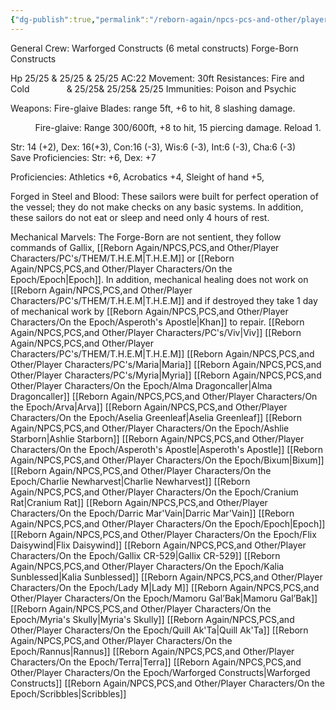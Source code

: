 ```yaml
---
{"dg-publish":true,"permalink":"/reborn-again/npcs-pcs-and-other/player-characters/on-the-epoch/warforged-constructs/"}
---
```


General Crew: Warforged Constructs (6 metal constructs)
Forge-Born Constructs

Hp 25/25 & 25/25 & 25/25 AC:22 Movement: 30ft Resistances: Fire and Cold               & 25/25& 25/25& 25/25 Immunities: Poison and Psychic

Weapons: Fire-glaive Blades: range 5ft, +6 to hit, 8 slashing damage.

          Fire-glaive: Range 300/600ft, +8 to hit, 15 piercing damage. Reload 1.

Str: 14 (+2), Dex: 16(+3), Con:16 (-3), Wis:6 (-3), Int:6 (-3), Cha:6 (-3)         Save Proficiencies: Str: +6, Dex: +7

Proficiencies: Athletics +6, Acrobatics +4, Sleight of hand +5, 

  

Forged in Steel and Blood: These sailors were built for perfect operation of the vessel; they do not make checks on any basic systems. In addition, these sailors do not eat or sleep and need only 4 hours of rest.

  

Mechanical Marvels: The Forge-Born are not sentient, they follow commands of Gallix, [[Reborn Again/NPCS,PCS,and Other/Player Characters/PC's/THEM/T.H.E.M\|T.H.E.M]] or [[Reborn Again/NPCS,PCS,and Other/Player Characters/On the Epoch/Epoch\|Epoch]]. In addition, mechanical healing does not work on [[Reborn Again/NPCS,PCS,and Other/Player Characters/PC's/THEM/T.H.E.M\|T.H.E.M]] and if destroyed they take 1 day of mechanical work by [[Reborn Again/NPCS,PCS,and Other/Player Characters/On the Epoch/Asperoth's Apostle\|Khan]] to repair.
[[Reborn Again/NPCS,PCS,and Other/Player Characters/PC's/Viv\|Viv]]
[[Reborn Again/NPCS,PCS,and Other/Player Characters/PC's/THEM/T.H.E.M\|T.H.E.M]]
[[Reborn Again/NPCS,PCS,and Other/Player Characters/PC's/Maria\|Maria]]
[[Reborn Again/NPCS,PCS,and Other/Player Characters/PC's/Myria\|Myria]]
[[Reborn Again/NPCS,PCS,and Other/Player Characters/On the Epoch/Alma Dragoncaller\|Alma Dragoncaller]]
[[Reborn Again/NPCS,PCS,and Other/Player Characters/On the Epoch/Arva\|Arva]]
[[Reborn Again/NPCS,PCS,and Other/Player Characters/On the Epoch/Aselia Greenleaf\|Aselia Greenleaf]]
[[Reborn Again/NPCS,PCS,and Other/Player Characters/On the Epoch/Ashlie Starborn\|Ashlie Starborn]]
[[Reborn Again/NPCS,PCS,and Other/Player Characters/On the Epoch/Asperoth's Apostle\|Asperoth's Apostle]]
[[Reborn Again/NPCS,PCS,and Other/Player Characters/On the Epoch/Bixum\|Bixum]]
[[Reborn Again/NPCS,PCS,and Other/Player Characters/On the Epoch/Charlie Newharvest\|Charlie Newharvest]]
[[Reborn Again/NPCS,PCS,and Other/Player Characters/On the Epoch/Cranium Rat\|Cranium Rat]]
[[Reborn Again/NPCS,PCS,and Other/Player Characters/On the Epoch/Darric Mar'Vain\|Darric Mar'Vain]]
[[Reborn Again/NPCS,PCS,and Other/Player Characters/On the Epoch/Epoch\|Epoch]]
[[Reborn Again/NPCS,PCS,and Other/Player Characters/On the Epoch/Flix Daisywind\|Flix Daisywind]]
[[Reborn Again/NPCS,PCS,and Other/Player Characters/On the Epoch/Gallix CR-529\|Gallix CR-529]]
[[Reborn Again/NPCS,PCS,and Other/Player Characters/On the Epoch/Kalia Sunblessed\|Kalia Sunblessed]]
[[Reborn Again/NPCS,PCS,and Other/Player Characters/On the Epoch/Lady M\|Lady M]]
[[Reborn Again/NPCS,PCS,and Other/Player Characters/On the Epoch/Mamoru Gal’Bak\|Mamoru Gal’Bak]]
[[Reborn Again/NPCS,PCS,and Other/Player Characters/On the Epoch/Myria's Skully\|Myria's Skully]]
[[Reborn Again/NPCS,PCS,and Other/Player Characters/On the Epoch/Quill Ak'Ta\|Quill Ak'Ta]]
[[Reborn Again/NPCS,PCS,and Other/Player Characters/On the Epoch/Rannus\|Rannus]]
[[Reborn Again/NPCS,PCS,and Other/Player Characters/On the Epoch/Terra\|Terra]]
[[Reborn Again/NPCS,PCS,and Other/Player Characters/On the Epoch/Warforged Constructs\|Warforged Constructs]]
[[Reborn Again/NPCS,PCS,and Other/Player Characters/On the Epoch/Scribbles\|Scribbles]]
